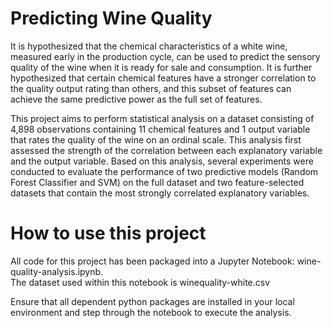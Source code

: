 # Predicting Wine Quality

It is hypothesized that the chemical characteristics of a white wine, measured early in the production cycle, can be used to predict the sensory quality of the wine when it is ready for sale and consumption.  It is further hypothesized that certain chemical features have a stronger correlation to the quality output rating than others, and this subset of features can achieve the same predictive power as the full set of features.

This project aims to perform statistical analysis on a dataset consisting of 4,898 observations containing 11 chemical features and 1 output variable that rates the quality of the wine on an ordinal scale.  This analysis first assessed the strength of the correlation between each explanatory variable and the output variable.  Based on this analysis, several experiments were conducted to evaluate the performance of two predictive models (Random Forest Classifier and SVM) on the full dataset and two feature-selected datasets that contain the most strongly correlated explanatory variables.  

# How to use this project

All code for this project has been packaged into a Jupyter Notebook: wine-quality-analysis.ipynb.  
The dataset used within this notebook is winequality-white.csv

Ensure that all dependent python packages are installed in your local environment and step through the notebook to execute the analysis.
